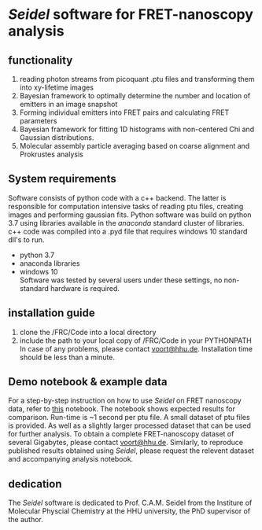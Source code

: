 
# *Seidel* software for FRET-nanoscopy analysis  
## functionality  
1) reading photon streams from picoquant .ptu files and transforming them into xy-lifetime images
2) Bayesian framework to optimally determine the number and location of emitters in an image snapshot
3) Forming individual emitters into FRET pairs and calculating FRET parameters   
4) Bayesian framework for fitting 1D histograms with non-centered Chi and Gaussian distributions.
5) Molecular assembly particle averaging based on coarse alignment and Prokrustes analysis

## System requirements
Software consists of python code with a c++ backend. The latter is responsible for computation intensive tasks of reading ptu files, creating images and performing gaussian fits. Python software was build on python 3.7 using libraries available in the *anaconda* standard cluster of libraries. c++ code was compiled into a .pyd file that requires windows 10 standard dll's to run.
* python 3.7
* anaconda libraries
* windows 10  
Software was tested by several users under these settings, no non-standard hardware is required.

## installation guide
1) clone the /FRC/Code into a local directory
2) include the path to your local copy of /FRC/Code in your PYTHONPATH  
In case of any problems, please contact voort@hhu.de. Installation time should be less than a minute.

## Demo notebook & example data
For a step-by-step instruction on how to use *Seidel* on FRET nanoscopy data, refer to [this](https://github.com/Fluorescence-Tools/FRC/blob/master/templates/20211103_template_v3.ipynb) notebook. The notebook shows expected results for comparison. Run-time is ~1 second per ptu file.
A small dataset of ptu files is provided. As well as a slightly larger processed dataset that can be used for further analysis. To obtain a complete FRET-nanoscopy dataset of several Gigabytes, please contact voort@hhu.de. Similarly, to reproduce published results obtained using *Seidel*, please request the relevent dataset and accompanying analysis notebook.

## dedication
The *Seidel* software is dedicated to Prof. C.A.M. Seidel from the Institure of Molecular Physcial Chemistry at the HHU university, the PhD supervisor of the author.

